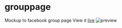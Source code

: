 # grouppage
Mockup to facebook group page
View it [live](http://modest-poincare-788fba.bitballoon.com/)
![preview](https://image.ibb.co/jB0rPn/screencapture_modest_poincare_788fba_bitballoon_2018_03_28_13_25_43.jpg)
